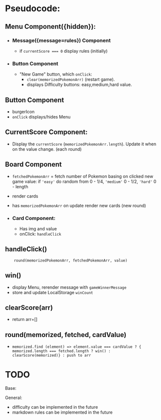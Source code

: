 # Pseudocode:

## Menu Component({hidden}):

- ### Message({message=rules}) Component

  - if `currentScore === 0` display rules (initially)

- ### Button Component

  - "New Game" button, which `onClick`:
    - `clear(memorizedPokemonArr)` (restart game).
    - displays Difficulty buttons: easy,medium,hard value.

## Button Component

- burgerIcon
- `onClick` displays/hides Menu

## CurrentScore Component:

- Display the `currentScore` (`memorizedPokemonArr.length`). Update it when on the value change. (each round)

## Board Component

- `fetchedPokemonArr` = fetch number of Pokemon basing on clicked new game value: if `'easy'` do random from 0 - 1/4, `'medium'` 0 - 1/2, `'hard'` 0 - length

- render cards

- has `memorizedPokemonArr` on update render new cards (new round)

- ### Card Component:

  - Has img and value
  - onClick: `handleClick`

## handleClick()

`    round(memorizedPokemonArr, fetchedPokemonArr, value)`

## win()

- display Menu, rerender message with `gameWinnerMessage`
- store and update LocalStorage `winCount`

## clearScore(arr)

- return arr=[]

## round(memorized, fetched, cardValue)

- `memorized.find (element) => element.value === cardValue ? { memorized.length === fetched.length ? win() : clearScore(memorized)} : push to arr`

# TODO

Base:

General:

- difficulty can be implemented in the future
- markdown rules can be implemented in the future
